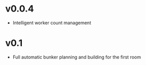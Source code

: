 # v0.0.4
- Intelligent worker count management

# v0.1
- Full automatic bunker planning and building for the first room

